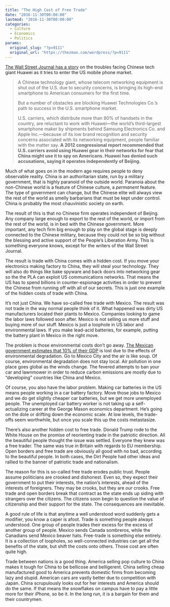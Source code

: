 ```yaml
---
title: "The High Cost of Free Trade"
date: "2016-11-30T00:00:00"
lastmod: "2016-11-30T00:00:00"
categories:
  - Culture
  - Economics
  - Politics
params:
  original_slug: "?p=9111"
  original_url: "https://thezman.com/wordpress/?p=9111"
---
```


<a
href="http://www.wsj.com/articles/chinese-tech-giant-huaweis-latest-smartphone-faces-frosty-u-s-reception-1480241121"
target="_blank">The Wall Street Journal has a story</a> on the troubles
facing Chinese tech giant Huawei as it tries to enter the US mobile
phone market.

> A Chinese technology giant, whose telecom networking equipment is shut
> out of the U.S. due to security concerns, is bringing its high-end
> smartphone to American consumers for the first time.
>
> But a number of obstacles are blocking Huawei Technologies Co.’s path
> to success in the U.S. smartphone market.
>
> U.S. carriers, which distribute more than 80% of handsets in the
> country, are reluctant to work with Huawei—the world’s third-largest
> smartphone maker by shipments behind Samsung Electronics Co. and Apple
> Inc.—because of its low brand recognition and security concerns
> associated with its networking equipment, people familiar with the
> matter say. **A 2012 congressional report recommended that U.S.
> carriers avoid using Huawei gear in their networks for fear that China
> might use it to spy on Americans. Huawei has denied such accusations,
> saying it operates independently of Beijing.**

Much of what goes on in the modern age requires people to deny
observable reality. China is an authoritarian state, run by a military
government, that is highly paranoid of the outside world. Paranoia about
the non-Chinese world is a feature of Chinese culture, a *permanent*
feature. The type of government can change, but the Chinese elite will
always view the rest of the world as smelly barbarians that must be kept
under control. China is probably the most chauvinistic society on earth.

The result of this is that no Chinese firm operates independent of
Beijing. Any company large enough to export to the rest of the world, or
import from the rest of the world, is in bed with the Chinese
government. More important, any tech firm big enough to play on the
global stage is deeply connected to the Chinese military, because they
could not be so big without the blessing and active support of
the People’s Liberation Army. This is something everyone knows, except
for the writers of the Wall Street Journal.

The result is trade with China comes with a hidden cost. If you move
your electronics making factory to China, they will steal your
technology. They will also do things like bake spyware and back doors
into networking gear so the the PLA can exploit US communications
networks. That means the US has to spend billions in counter-espionage
activities in order to prevent the Chinese from running off with all of
our secrets. This is just one example of the hidden costs of trade with
China.

It’s not just China. We have so-called free trade with Mexico. The
result was not trade in the way normal people think of it. What happened
was dirty US manufacturers located their plants to Mexico. Companies
looking to game the labor laws followed soon after. Mexico is not
selling us more stuff and buying more of our stuff. Mexico is just a
loophole in US labor and environmental laws. If you make lead-acid
batteries, for example, putting the battery plant in Mexico in the right
move.

The problem is those environmental costs don’t go away. <a
href="http://www.ase.tufts.edu/gdae/Pubs/rp/PardeeNAFTACh6GallagherEnvtNov09.pdf"
target="_blank">The Mexican government estimates that 10% of their
GDP</a> is lost due to the effects of environmental degradation. Go to
Mexico City and the air is like soup. Of course, environmental
degradation does not stay local. Air pollution in one place goes global
as the winds change. The fevered attempts to ban your car and lawnmower
in order to reduce carbon emissions are mostly due to “developing”
countries like China and Mexico.

Of course, you also have the labor problem. Making car batteries in the
US means people working in a car battery factory. Move those jobs to
Mexico and we do get slightly cheaper car batteries, but we get more
unemployed people. The unemployed car battery worker is not taking up a
self-actualizing career at the George Mason economics department. He’s
going on the dole or drifting down the economic scale. At low levels,
the trade-offs seem worthwhile, but once you scale this up the costs
metastasize.

There’s also another hidden cost to free trade. Donald Trump rode to the
White House on the promise of reorienting trade in the patriotic
direction. All the beautiful people thought the issue was settled.
Everyone they knew was a free trader. The same was true in Britain with
regards to EU membership. Open borders and free trade are obviously all
good with no bad, according to the beautiful people. In both cases, the
Dirt People had other ideas and rallied to the banner of patriotic trade
and nationalism.

The reason for this is so-called free trade erodes public trust. People
assume politicians are crooked and dishonest. Even so, they expect their
government to put their interests, the nation’s interests, ahead of the
interests of foreigners. They may be crooks, but they are *our* crooks.
Free trade and open borders break that contract as the state ends up
siding with strangers over the citizens. The citizens soon begin to
question the value of citizenship and their support for the state. The
consequences are inevitable.

A good rule of life is that anytime a well understood word suddenly gets
a modifier, you know a caper is afoot. Trade is something people always
understood. One group of people trades their excess for the excess of
another group of people. Mexico sends Canada sombreros, while the
Canadians send Mexico beaver hats. Free-trade is something else
entirely. It is a collection of loopholes, so well-connected industries
can get all the benefits of the state, but shift the costs onto others.
Those cost are often quite high.

Trade between nations is a good thing. America selling pop culture to
China makes it tough for China to be bellicose and belligerent. China
selling cheap manufactured good to America prevents domestic firms from
becoming lazy and stupid. American cars are vastly better due to
competition with Japan. China scrupulously looks out for her interests
and America should do the same. If that means the snowflakes on campus
have to pay a little more for their iPhone, so be it. In the long run,
it is a bargain for them and their countrymen.
